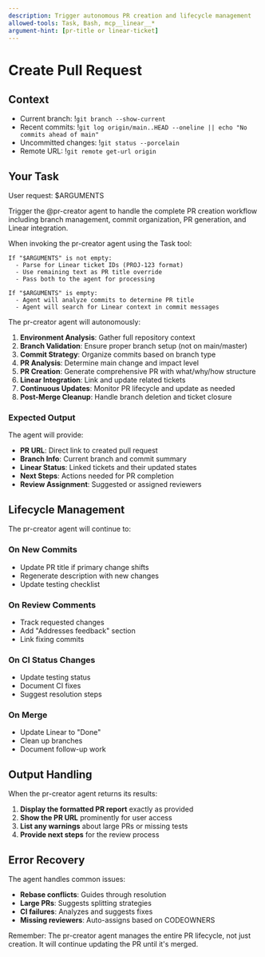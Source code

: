 ```yaml
---
description: Trigger autonomous PR creation and lifecycle management
allowed-tools: Task, Bash, mcp__linear__*
argument-hint: [pr-title or linear-ticket]
---
```


# Create Pull Request

## Context

- Current branch: !`git branch --show-current`
- Recent commits: !`git log origin/main..HEAD --oneline || echo "No commits ahead of main"`
- Uncommitted changes: !`git status --porcelain`
- Remote URL: !`git remote get-url origin`

## Your Task

User request: $ARGUMENTS

Trigger the @pr-creator agent to handle the complete PR creation workflow including branch management, commit organization, PR generation, and Linear integration.

When invoking the pr-creator agent using the Task tool:

```
If "$ARGUMENTS" is not empty:
  - Parse for Linear ticket IDs (PROJ-123 format)
  - Use remaining text as PR title override
  - Pass both to the agent for processing

If "$ARGUMENTS" is empty:
  - Agent will analyze commits to determine PR title
  - Agent will search for Linear context in commit messages
```

The pr-creator agent will autonomously:

1. **Environment Analysis**: Gather full repository context
2. **Branch Validation**: Ensure proper branch setup (not on main/master)
3. **Commit Strategy**: Organize commits based on branch type
4. **PR Analysis**: Determine main change and impact level
5. **PR Creation**: Generate comprehensive PR with what/why/how structure
6. **Linear Integration**: Link and update related tickets
7. **Continuous Updates**: Monitor PR lifecycle and update as needed
8. **Post-Merge Cleanup**: Handle branch deletion and ticket closure

### Expected Output

The agent will provide:

- **PR URL**: Direct link to created pull request
- **Branch Info**: Current branch and commit summary
- **Linear Status**: Linked tickets and their updated states
- **Next Steps**: Actions needed for PR completion
- **Review Assignment**: Suggested or assigned reviewers

## Lifecycle Management

The pr-creator agent will continue to:

### On New Commits

- Update PR title if primary change shifts
- Regenerate description with new changes
- Update testing checklist

### On Review Comments

- Track requested changes
- Add "Addresses feedback" section
- Link fixing commits

### On CI Status Changes

- Update testing status
- Document CI fixes
- Suggest resolution steps

### On Merge

- Update Linear to "Done"
- Clean up branches
- Document follow-up work

## Output Handling

When the pr-creator agent returns its results:

1. **Display the formatted PR report** exactly as provided
2. **Show the PR URL** prominently for user access
3. **List any warnings** about large PRs or missing tests
4. **Provide next steps** for the review process

## Error Recovery

The agent handles common issues:

- **Rebase conflicts**: Guides through resolution
- **Large PRs**: Suggests splitting strategies
- **CI failures**: Analyzes and suggests fixes
- **Missing reviewers**: Auto-assigns based on CODEOWNERS

Remember: The pr-creator agent manages the entire PR lifecycle, not just creation. It will continue updating the PR until it's merged.
